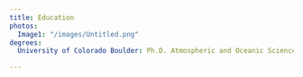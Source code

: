 ```yaml
---
title: Education
photos:
  Image1: "/images/Untitled.png"
degrees:
  University of Colorado Boulder: Ph.D. Atmospheric and Oceanic Sciences (2025)

---
```

